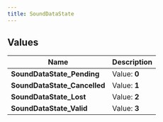 ```yaml
---
title: SoundDataState
---
```


## Values

| Name | Description |
| ---- | ----------- |
| **SoundDataState\_Pending** | Value: **0** |
| **SoundDataState\_Cancelled** | Value: **1** |
| **SoundDataState\_Lost** | Value: **2** |
| **SoundDataState\_Valid** | Value: **3** |


